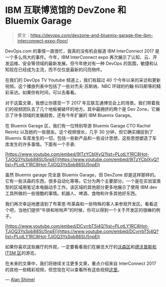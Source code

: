 # IBM 互联博览馆的 DevZone 和 Bluemix Garage

> 原文：<https://devops.com/devzone-and-bluemix-garage-the-ibm-interconnect-expo-floor/>

DevOps.com 的事情一直很忙，我真的没有机会报道 IBM InterConnect 2017 是一个多么伟大的事件。今年，IBM InterConnect expo 再次展示了认知、云、开发运维、安全等领域的最新发展。但今年绝对有一种 DevOps 的氛围，敏捷和认知现在已经成为主流，而不仅仅是最新的闪亮物件。

在我们的 DevOps TV Youtube 频道上，我们有超过 40 个今年以来的采访和更新视频。这个播放列表中包括了一些对杰夫·苏斯纳、NBC 环球的约翰·科玛斯等的精彩采访。如果你有时间，可以去看看。

对于这篇文章，我想让你感受一下 2017 年互联互通博览会上的场景。我们带着我们的视频团队去了几个地板被破坏的地方。其中最拥挤的两个是 Dev Zone，它展示了许多领域的发展趋势，还有今年扩展的 IBM Bluemix Garage。

在 Bluemix Garage 区，我们有一位特别导游 Bluemix Garage CTO Rachel Reinitz 以及她的一些朋友。这个视频很长，几乎 30 分钟，但它确实捕捉到了 Bluemix 车库发生的一切，包括一些新产品和一些设计思想，这些思想塑造了车库发生的许多事情。下面有一个手表:

[https://www.youtube.com/embed/9ITzYCbIXyQ?list=PLotLY1RC8Hot-TJjOQ3YsSpb88SU5npEl](https://www.youtube.com/embed/9ITzYCbIXyQ?list=PLotLY1RC8Hot-TJjOQ3YsSpb88SU5npEl)

虽然 Bluemix garage 完全是 Bluemix Garage，但 DevZone 却是这样那样的。它有一些沃森的东西，很多自动化等等。它分为两个主要部分。一个是在实验室类型的区域用笔记本电脑动手工作。该区域的其他部分更多地展示了使用 IBM dev 工具所做的一些很酷的事情。机器人、啤酒、食物和许多其他好东西。

我们再次幸运地邀请到了布莱恩·布莱森和一些特殊的客人来参观开发区。看看这个吧，当他们提供“牛排和咝咝声”的时候，你可以得到一个关于开发区的很棒的例子。

[https://www.youtube.com/embed/DCyrrbT5j4Q?list=PLotLY1RC8Hot-TJjOQ3YsSpb88SU5npEl](https://www.youtube.com/embed/DCyrrbT5j4Q?list=PLotLY1RC8Hot-TJjOQ3YsSpb88SU5npEl)

如果你喜欢这些展厅的外观，一定要看看我们在展览大厅的[沃森区](https://www.youtube.com/watch?v=jAgi0wtaHjg&index=30&list=PLotLY1RC8Hot-TJjOQ3YsSpb88SU5npEl&t=245s)和[德沃普斯和 ITSM 区](https://www.youtube.com/watch?v=L4B2g06so6s&index=39&list=PLotLY1RC8Hot-TJjOQ3YsSpb88SU5npEl)的游览。

在未来的文章中，我们将继续关注更多文章，重点介绍来自 InterConnect 2017 的其他一些精彩视频，但您现在可以查看所有这些视频[这里](https://www.youtube.com/watch?v=zZ1CIGID4Bg&index=28&list=PLotLY1RC8Hot-TJjOQ3YsSpb88SU5npEl)。

— [Alan Shimel](https://devops.com/author/ashimmy/)